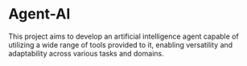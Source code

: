 # Agent-AI
This project aims to develop an artificial intelligence agent capable of utilizing a wide range of tools provided to it, enabling versatility and adaptability across various tasks and domains.

